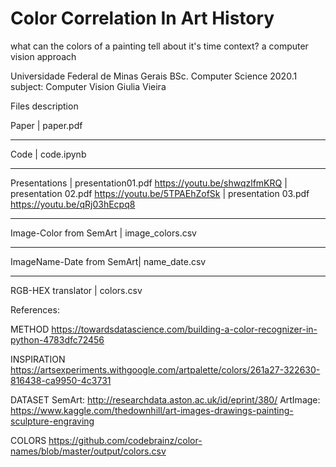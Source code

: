 # Color Correlation In Art History

what can the colors of a painting tell about it's time context?
a computer vision approach

Universidade Federal de Minas Gerais
BSc. Computer Science 2020.1
subject: Computer Vision
Giulia Vieira

Files description

Paper                     | paper.pdf
_______________________________________________________________________________
Code                      | code.ipynb
_______________________________________________________________________________
Presentations             | presentation01.pdf    https://youtu.be/shwqzlfmKRQ
                          | presentation 02.pdf   https://youtu.be/5TPAEhZofSk
                          | presentation 03.pdf   https://youtu.be/qRj03hEcpq8
_______________________________________________________________________________
Image-Color from SemArt   | image_colors.csv
_______________________________________________________________________________
ImageName-Date from SemArt| name_date.csv
_______________________________________________________________________________
RGB-HEX translator        | colors.csv


References:

METHOD
https://towardsdatascience.com/building-a-color-recognizer-in-python-4783dfc72456

INSPIRATION
https://artsexperiments.withgoogle.com/artpalette/colors/261a27-322630-816438-ca9950-4c3731
       
DATASET
SemArt: http://researchdata.aston.ac.uk/id/eprint/380/
ArtImage: https://www.kaggle.com/thedownhill/art-images-drawings-painting-sculpture-engraving
    
COLORS
https://github.com/codebrainz/color-names/blob/master/output/colors.csv



